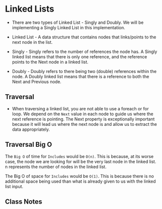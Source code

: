 # Linked Lists

- There are two types of Linked List - Singly and Doubly. We will be implementing a Singly Linked List in this implementation.

- Linked List - A data structure that contains nodes that links/points to the next node in the list.

- Singly - Singly refers to the number of references the node has. A Singly linked list means that there is only one reference, and the reference points to the Next node in a linked list.
- Doubly - Doubly refers to there being two (double) references within the node. A Doubly linked list means that there is a reference to both the Next and Previous node.

## Traversal
- When traversing a linked list, you are not able to use a foreach or for loop. We depend on the `Next` value in each node to guide us where the next reference is pointing. The Next property is exceptionally important because it will lead us where the next node is and allow us to extract the data appropriately.

## Traversal Big O
The `Big O` of time for `Includes` would be `O(n)`. This is because, at its worse case, the node we are looking for will be the very last node in the linked list. n represents the number of nodes in the linked list.

The Big O of space for `Includes` would be `O(1)`. This is because there is no additional space being used than what is already given to us with the linked list input.

## Class Notes

